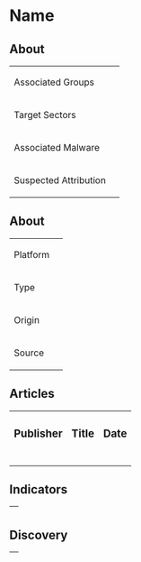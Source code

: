 <h1>Name</h1>

<h2>About</h2>
<table>
  <tr>
    <td>
      <p>Associated Groups</p>
    </td>
    <td>
      <p></p>
    </td>
  </tr>
  <tr>
    <td>
      <p>Target Sectors</p>
    </td>
    <td>
      <p></p>
    </td>
  </tr>
  <tr>
    <td>
      <p>Associated Malware</p>
    </td>
    <td>
      <p></p>
    </td>
  </tr>
  <tr>
    <td>
      <p>Suspected Attribution</p>
    </td>
    <td>
      <p></p>
    </td>
  </tr>
</table>

<h2>About</h2>
<table>
  <tr>
    <td>
      <p>Platform</p>
    </td>
    <td>
      <p></p>
    </td>
  </tr>
  <tr>
    <td>
      <p>Type</p>
    </td>
    <td>
      <p></p>
    </td>
  </tr>
  <tr>
    <td>
      <p>Origin</p>
    </td>
    <td>
      <p></p>
    </td>
  </tr>
  <tr>
    <td>
      <p>Source</p>
    </td>
    <td>
      <a href=""></a>
    </td>
  </tr>
</table>

<h2>Articles</h2>
<table>
  <tr>
    <td>
      <h3>Publisher</h3>
    </td>
    <td>
      <h3>Title</h3>
    </td>
    <td>
      <h3>Date</h3>
    </td>
  </tr>
  <tr>
    <td>
      <a href=""></a>
    </td>
    <td>
      <p></p>
    </td>
    <td>
      <p></p>
    </td>
  </tr>
</table>


<h2>Indicators</h2>
<table>
  <thead>
    <tr>
      <th>
        <a href=""></a>
      </th>
    </tr>
  </thead>
</table>


<h2>Discovery</h2>
<table>
  <thead>
    <tr>
      <th>
        <a href=""></a>
      </th>
   </tr>
  </thead>
</table>
